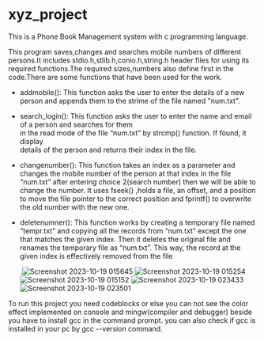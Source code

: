 
# xyz_project
This is a Phone Book Management system with c programming language.

This program saves,changes and searches mobile numbers of different persons.It includes stdio.h,stlib.h,conio.h,string.h header files for using its required functions.The required sizes,numbers also define first in the code.There are some functions that have been used for the work.

   * addmobile(): This function asks the user to enter the details of a new person and appends them to the 
                  strime of the file named "num.txt".
  
   * search_login(): This function asks the user to enter the name and email of a person and searches for them  
                     in the read mode of the file “num.txt” by strcmp() function. If found, it display    
                     details of the person and returns their index in the file.

   * changenumber(): This function takes an index as a parameter and changes the mobile number of the person at 
                     that index in the file “num.txt” after entering choice 2(search number) then we will be able
                     to change the number. It uses fseek() ,holds a file, an offset, and a position 
                     to move the file pointer to the correct position and fprintf() to overwrite the old number 
                     with the new one.

   * deletenumner(): This function works by creating a temporary file named “tempr.txt” and copying all the 
                     records from “num.txt” except the one that matches the given index. Then it deletes the 
                     original file and renames the temporary file as “num.txt”. This way, the record at the 
                     given index is effectively removed from the file

     .![Screenshot 2023-10-19 015645](https://github.com/bonna96/xyz/assets/148382783/ca75a70d-3372-49d1-89a7-a81f41f843ab)
![Screenshot 2023-10-19 015254](https://github.com/bonna96/xyz/assets/148382783/d5bf855c-95d3-4b93-a1b3-f77b5858f07e)
![Screenshot 2023-10-19 015152](https://github.com/bonna96/xyz/assets/148382783/f5d4a6f4-3199-488b-baaa-9d4c484d19d3)
![Screenshot 2023-10-19 023433](https://github.com/bonna96/xyz/assets/148382783/d06db1cc-1a0d-44bf-b1e7-df59b76bd770)
![Screenshot 2023-10-19 023501](https://github.com/bonna96/xyz/assets/148382783/b8876f16-4806-4e63-b0f6-3e8ffe2185d8)


To run this project you need codeblocks or else you can not see the color effect implemented on console and mingw(compiler and debugger) beside you have to install gcc in the command prompt.
   you can also check if gcc is installed in your pc by gcc --version command.

